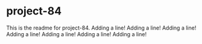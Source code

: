 # project-84

This is the readme for project-84.
Adding a line!
Adding a line!
Adding a line!
Adding a line!
Adding a line!
Adding a line!
Adding a line!
